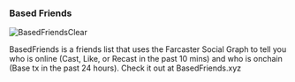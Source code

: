 ### Based Friends

![BasedFriendsClear](https://github.com/onchain-clarity-co/based-friends/assets/140857816/c67593a5-aa44-48b9-8410-4e8fd4495261)

BasedFriends is a friends list that uses the Farcaster Social Graph to tell you who is online (Cast, Like, or Recast in the past 10 mins) and who is onchain (Base tx in the past 24 hours). Check it out at BasedFriends.xyz
